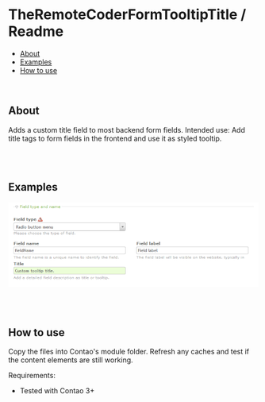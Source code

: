 # TheRemoteCoderFormTooltipTitle / Readme

- [About](#about)
- [Examples](#examples)
- [How to use](#how-to-use)


<br>

## About

Adds a custom title field to most backend form fields. Intended use: Add title tags to form fields in the frontend and use it as styled tooltip.

<br><br>

## Examples

![2.11](screenshots/customTitle.png)


<br><br>

## How to use

Copy the files into Contao's module folder. Refresh any caches and test if the content elements are still working.

Requirements:

- Tested with Contao 3+

